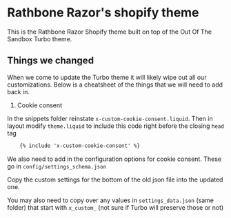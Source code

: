 # Rathbone Razor's shopify theme
This is the Rathbone Razor Shopify theme built on top of the Out Of The Sandbox Turbo theme.

## Things we changed

When we come to update the Turbo theme it will likely wipe out all our customizations. Below is a cheatsheet of the things that we will need to add back in.

1) Cookie consent

In the snippets folder reinstate `x-custom-cookie-consent.liquid`. Then in layout modify `theme.liquid` to include this code right before the closing `head` tag

````html
    {% include 'x-custom-cookie-consent' %}
````

We also need to add in the configuration options for cookie consent. These go in `config/settings_schema.json`

Copy the custom settings for the bottom of the old json file into the updated one. 

You may also need to copy over any values in `settings_data.json` (same folder) that start with `x_custom_` (not sure if Turbo will preserve those or not)
